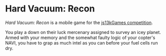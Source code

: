 # Hard Vacuum: Recon #

_Hard Vacuum: Recon_ is a mobile game for the [js13kGames competition][].

You play a down on their luck mercenary assigned to survey an icey planet.
Armed with your memory and the somewhat faulty logic of your copter's NAVI,
you have to grap as much intel as you can before your fuel cells run dry.


[js13kGames competition]: http://js13kgames.com/ "HTML5 and JavaScript game development in 13 kilobytes"
